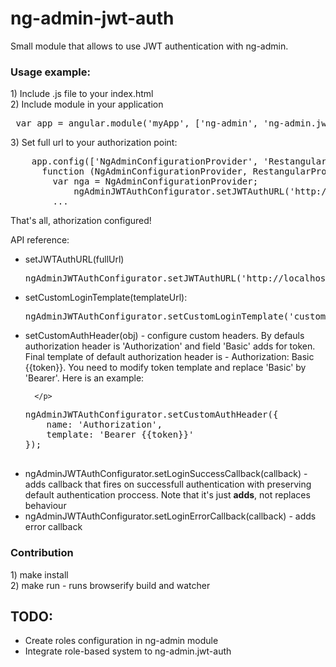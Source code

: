 # ng-admin-jwt-auth
Small module that allows to use JWT authentication with ng-admin.

<h3>Usage example:</h3>
1) Include .js file to your index.html <br>
2) Include module in your application<br>
<pre> var app = angular.module('myApp', ['ng-admin', 'ng-admin.jwt-auth']);</pre>
3) Set full url to your authorization point: 
<pre>
    app.config(['NgAdminConfigurationProvider', 'RestangularProvider', 'ngAdminJWTAuthConfiguratorProvider', 
      function (NgAdminConfigurationProvider, RestangularProvider, <b>ngAdminJWTAuthConfigurator</b>) {
        var nga = NgAdminConfigurationProvider;
		    ngAdminJWTAuthConfigurator.setJWTAuthURL('http://localhost:3001/login');
        ...
</pre>

That's all, athorization configured!

API reference:
<ul>
  <li>
    setJWTAuthURL(fullUrl)
<pre>
ngAdminJWTAuthConfigurator.setJWTAuthURL('http://localhost:3001/login');
</pre>
  </li>
  <li>
    setCustomLoginTemplate(templateUrl):
<pre>
ngAdminJWTAuthConfigurator.setCustomLoginTemplate('customLoginTemplate.html');
</pre>
  </li>
    <li>
      <p>setCustomAuthHeader(obj) - configure custom headers. By defauls authorization header is 'Authorization' and field
      'Basic' adds for token. Final template of default authorization header is - Authorization: Basic {{token}}. You need to modify 
      token template and replace 'Basic' by 'Bearer'. Here is an example:
        
      </p>
      
<pre>
ngAdminJWTAuthConfigurator.setCustomAuthHeader({
	name: 'Authorization',
	template: 'Bearer {{token}}'
});

</pre>
  </li>
  <li>
  	ngAdminJWTAuthConfigurator.setLoginSuccessCallback(callback) - adds callback that fires on successfull 			authentication with preserving default authentication proccess. Note that it's just <b>adds</b>, not replaces behaviour
  </li>

  <li>
  	ngAdminJWTAuthConfigurator.setLoginErrorCallback(callback) - adds error callback
  </ll>
</ul>

<h3>Contribution</h3>
1) make install <br>
2) make run - runs browserify build and watcher
<h2>TODO:</h2>
<ul>
<li>Create roles configuration in ng-admin module</li>
<li>Integrate role-based system to ng-admin.jwt-auth</li>
</ul>
